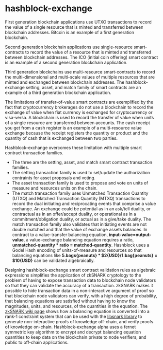 # hashblock-exchange
First generation blockchain applications use UTXO transactions to record the value of a single resource that is minted and transferred between blockchain addresses. Bitcoin is an example of a first generation blockchain.

Second generation blockchain applications use single-resource smart-contracts to record the value of a resource that is minted and transferred between blockchain addresses. The ICO (initial coin offering) smart contract is an example of a second generation blockchain application.

Third generation blockchains use multi-resource smart-contracts to record the multi-dimensional and multi-scale values of multiple resources that are minted and exchanged between blockchain addresses. The hashblock-exchange setting, asset, and match family of smart contracts are an example of a third generation blockchain application.

The limitations of transfer-of-value smart contracts are exemplified by the fact that cryptocurrency brokerages do not use a blockchain to record the exchange of value when fiat currency is exchanged for cryptocurrency or visa-versa. A blockchain is used to record the transfer of value when units of a single resource are transferred between accounts. The cash receipt you get from a cash register is an example of a multi-resource value exchange because the receipt registers the quantity or product and the quantity of cash that is exchanged between two parties.

Hashblock-exchange overcomes these limitation with multiple smart contract transaction families.

* The three are the setting, asset, and match smart contract transaction families.
* The setting transaction family is used to set/update the authorization contraints for asset proposals and voting.
* The asset transaction family is used to propose and vote on units of measure and resources units on the chain.
* The match transaction family uses Unmatched Transaction Quantity (UTXQ) and Matched Transaction Quantity (MTXQ) transactions to record the dual initiating and reciprocating events that comprise a value exchange. An exchange could be potential as in an ask/tell duality, or contractual as in an offer/accept duality, or operational as in a commitment/obligation duality, or actual as in a give/take duality.  The match transaction family also validates that initiating events are not double matched and that the value of exchange assets balances. In contract to a value-transfer balancing equation, **input-value=output-value**, a value-exchange balancing equation requires a ratio, **unmatched-quantity * ratio = matched-quantity**. Hashblock uses a Godel Hash encoding of units-of-measure and resources so that balancing equations like **5.bags{peanuts} * $2{USD}/1.bag{peanuts} = $10{USD}** can be validated algebraically.

Designing hashblock-exchange smart contract validation rules as algebraic expressions simplifies the application of zkSNARK cryptology to the problem of having to expose transaction data to blockchain node validators so that they can validate the accuracy of a transaction. zkSNARK makes it possible to hide transaction data in a non-interactive argument of proof so that blockchain node validators can verify, with a high degree of probability, that balancing equations are satisfied without having to know the magnitudes, units, and resources, of the quantities in the equation. The [zkSNARK wiki page]( https://github.com/hashblock/hashblock-exchange/wiki/zkSNARK) shows how a balancing equation is converted into a rank-1 constraint system that can be used with the [libsnark library]( https://github.com/scipr-lab/libsnark) to generate non-interactive proofs of knowledge off-chain, and verify proofs of knowledge on-chain. Hashblock-exchange alpha uses a fernet symmetric key algorithm to encrypt and decrypt balancing equation quantities to keep data on the blockchain private to node verifiers, and public to off-chain applications.


